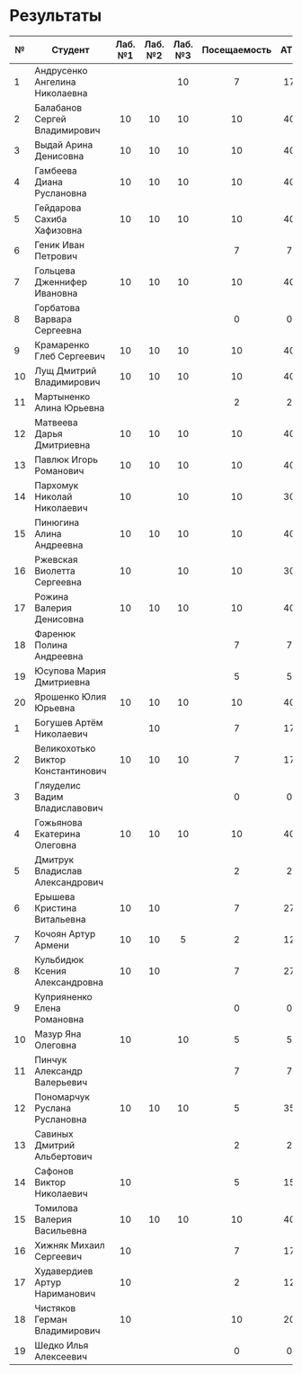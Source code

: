 # Результаты

| №   | Студент                            | Лаб. №1 | Лаб. №2 | Лаб. №3 | Посещаемость | АТ1 | Оценка | Лаб. №6 | Лаб. №7 | ИР  | Посещаемость | АТ2 | Оценка | Итоговые баллы | Итоговая оценка |
| --- | ---------------------------------- | :-----: | :-----: | :-----: | :----------: | :-: | :----: | :-----: | :-----: | :-: | :----------: | :-: | :----: | :------------: | :-------------: |
| 1   | Андрусенко Ангелина Николаевна     |         |         |   10    |      7       | 17  |   2    |         |         |     |              |  0  |   2    |       17       |        2        |
| 2   | Балабанов Сергей Владимирович      |   10    |   10    |   10    |      10      | 40  |   5    |         |         |     |              |  0  |   2    |       40       |        2        |
| 3   | Выдай Арина Денисовна              |   10    |   10    |   10    |      10      | 40  |   5    |         |         |     |              |  0  |   2    |       40       |        2        |
| 4   | Гамбеева Диана Руслановна          |   10    |   10    |   10    |      10      | 40  |   5    |         |         |     |              |  0  |   2    |       40       |        2        |
| 5   | Гейдарова Сахиба Хафизовна         |   10    |   10    |   10    |      10      | 40  |   5    |         |         |     |              |  0  |   2    |       40       |        2        |
| 6   | Геник Иван Петрович                |         |         |         |      7       |  7  |   2    |         |         |     |              |  0  |   2    |       7        |        2        |
| 7   | Гольцева Дженнифер Ивановна        |   10    |   10    |   10    |      10      | 40  |   5    |         |         |     |              |  0  |   2    |       40       |        2        |
| 8   | Горбатова Варвара Сергеевна        |         |         |         |      0       |  0  |   2    |         |         |     |              |  0  |   2    |       0        |        2        |
| 9   | Крамаренко Глеб Сергеевич          |   10    |   10    |   10    |      10      | 40  |   5    |         |         |     |              |  0  |   2    |       40       |        2        |
| 10  | Лущ Дмитрий Владимирович           |   10    |   10    |   10    |      10      | 40  |   5    |         |         |     |              |  0  |   2    |       40       |        2        |
| 11  | Мартыненко Алина Юрьевна           |         |         |         |      2       |  2  |   2    |         |         |     |              |  0  |   2    |       2        |        2        |
| 12  | Матвеева Дарья Дмитриевна          |   10    |   10    |   10    |      10      | 40  |   5    |         |         |     |              |  0  |   2    |       40       |        2        |
| 13  | Павлюк Игорь Романович             |   10    |   10    |   10    |      10      | 40  |   5    |         |         |     |              |  0  |   2    |       40       |        2        |
| 14  | Пархомук Николай Николаевич        |   10    |         |   10    |      10      | 30  |   4    |         |         |     |              |  0  |   2    |       30       |        2        |
| 15  | Пинюгина Алина Андреевна           |   10    |   10    |   10    |      10      | 40  |   5    |         |         |     |              |  0  |   2    |       40       |        2        |
| 16  | Ржевская Виолетта Сергеевна        |   10    |         |   10    |      10      | 30  |   4    |         |         |     |              |  0  |   2    |       30       |        2        |
| 17  | Рожина Валерия Денисовна           |   10    |   10    |   10    |      10      | 40  |   5    |         |         |     |              |  0  |   2    |       40       |        2        |
| 18  | Фаренюк Полина Андреевна           |         |         |         |      7       |  7  |   2    |         |         |     |              |  0  |   2    |       7        |        2        |
| 19  | Юсупова Мария Дмитриевна           |         |         |         |      5       |  5  |   2    |         |         |     |              |  0  |   2    |       5        |        2        |
| 20  | Ярошенко Юлия Юрьевна              |   10    |   10    |   10    |      10      | 40  |   5    |         |         |     |              |  0  |   2    |       40       |        2        |
| 1   | Богушев Артём Николаевич           |         |   10    |         |      7       | 17  |   2    |         |         |     |              |  0  |   2    |       17       |        2        |
| 2   | Великохотько Виктор Константинович |   10    |   10    |   10    |      7       | 17  |   2    |         |         |     |              |  0  |   2    |       17       |        2        |
| 3   | Гляуделис Вадим Владиславович      |         |         |         |      0       |  0  |   2    |         |         |     |              |  0  |   2    |       0        |        2        |
| 4   | Гожьянова Екатерина Олеговна       |   10    |   10    |   10    |      10      | 40  |   5    |         |         |     |              |  0  |   2    |       40       |        2        |
| 5   | Дмитрук Владислав Александрович    |         |         |         |      2       |  2  |   2    |         |         |     |              |  0  |   2    |       2        |        2        |
| 6   | Ерышева Кристина Витальевна        |   10    |   10    |         |      7       | 27  |   3    |         |         |     |              |  0  |   2    |       27       |        2        |
| 7   | Кочоян Артур Армени                |   10    |   10    |    5    |      2       | 12  |   2    |         |         |     |              |  0  |   2    |       12       |        2        |
| 8   | Кульбидюк Ксения Александровна     |   10    |   10    |         |      7       | 27  |   3    |         |         |     |              |  0  |   2    |       27       |        2        |
| 9   | Куприяненко Елена Романовна        |         |         |         |      0       |  0  |   2    |         |         |     |              |  0  |   2    |       0        |        2        |
| 10  | Мазур Яна Олеговна                 |   10    |         |   10    |      5       |  5  |   2    |         |         |     |              |  0  |   2    |       5        |        2        |
| 11  | Пинчук Александр Валерьевич        |         |         |         |      7       |  7  |   2    |         |         |     |              |  0  |   2    |       7        |        2        |
| 12  | Пономарчук Pуслана Pуслановна      |   10    |   10    |   10    |      5       | 35  |   4    |         |         |     |              |  0  |   2    |       35       |        2        |
| 13  | Савиных Дмитрий Aльбертович        |         |         |         |      2       |  2  |   2    |         |         |     |              |  0  |   2    |       2        |        2        |
| 14  | Сафонов Виктор Николаевич          |   10    |         |         |      5       | 15  |   2    |         |         |     |              |  0  |   2    |       15       |        2        |
| 15  | Томилова Валерия Васильевна        |   10    |   10    |   10    |      10      | 40  |   5    |         |         |     |              |  0  |   2    |       40       |        2        |
| 16  | Хижняк Михаил Сергеевич            |   10    |         |         |      7       | 17  |   2    |         |         |     |              |  0  |   2    |       17       |        2        |
| 17  | Худавердиев Артур Нариманович      |   10    |         |         |      2       | 12  |   2    |         |         |     |              |  0  |   2    |       12       |        2        |
| 18  | Чистяков Герман Владимирович       |   10    |         |         |      10      | 20  |   2    |         |         |     |              |  0  |   2    |       20       |        2        |
| 19  | Шедко Илья Алексеевич              |         |         |         |      0       |  0  |   2    |         |         |     |              |  0  |   2    |       0        |        2        |
